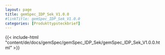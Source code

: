 ```yaml
---
layout: page
title: gemSpec_IDP_Sek_V1.0.0
#linkTitle: gemSpec_IDP_Sek_V1.0.0
categories: [Produkttypsteckbrief]
---
```

{{< include-html "content/de/docs/gemSpec/gemSpec_IDP_Sek/gemSpec_IDP_Sek_V1.0.0.html" >}}